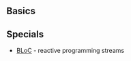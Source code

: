 ## Basics


## Specials

- [BLoC](https://www.didierboelens.com/2018/08/reactive-programming-streams-bloc/) - reactive programming streams
